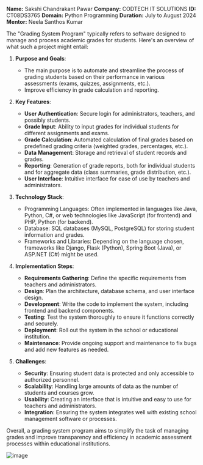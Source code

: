 **Name:** Sakshi Chandrakant Pawar
**Company:** CODTECH IT SOLUTIONS
**ID:** CT08DS3765
**Domain:** Python Programming
**Duration:** July to August 2024
**Mentor:** Neela Santhos Kumar

The "Grading System Program" typically refers to software designed to manage and process academic grades for students. Here's an overview of what such a project might entail:

1. **Purpose and Goals**:
   - The main purpose is to automate and streamline the process of grading students based on their performance in various assessments (exams, quizzes, assignments, etc.).
   - Improve efficiency in grade calculation and reporting.

2. **Key Features**:
   - **User Authentication**: Secure login for administrators, teachers, and possibly students.
   - **Grade Input**: Ability to input grades for individual students for different assignments and exams.
   - **Grade Calculation**: Automated calculation of final grades based on predefined grading criteria (weighted grades, percentages, etc.).
   - **Data Management**: Storage and retrieval of student records and grades.
   - **Reporting**: Generation of grade reports, both for individual students and for aggregate data (class summaries, grade distribution, etc.).
   - **User Interface**: Intuitive interface for ease of use by teachers and administrators.

3. **Technology Stack**:
   - Programming Languages: Often implemented in languages like Java, Python, C#, or web technologies like JavaScript (for frontend) and PHP, Python (for backend).
   - Database: SQL databases (MySQL, PostgreSQL) for storing student information and grades.
   - Frameworks and Libraries: Depending on the language chosen, frameworks like Django, Flask (Python), Spring Boot (Java), or ASP.NET (C#) might be used.

4. **Implementation Steps**:
   - **Requirements Gathering**: Define the specific requirements from teachers and administrators.
   - **Design**: Plan the architecture, database schema, and user interface design.
   - **Development**: Write the code to implement the system, including frontend and backend components.
   - **Testing**: Test the system thoroughly to ensure it functions correctly and securely.
   - **Deployment**: Roll out the system in the school or educational institution.
   - **Maintenance**: Provide ongoing support and maintenance to fix bugs and add new features as needed.

5. **Challenges**:
   - **Security**: Ensuring student data is protected and only accessible to authorized personnel.
   - **Scalability**: Handling large amounts of data as the number of students and courses grow.
   - **Usability**: Creating an interface that is intuitive and easy to use for teachers and administrators.
   - **Integration**: Ensuring the system integrates well with existing school management software or processes.

Overall, a grading system program aims to simplify the task of managing grades and improve transparency and efficiency in academic assessment processes within educational institutions.


![image](https://github.com/user-attachments/assets/cc4c9dfd-df31-47c6-b4a6-d120de5185d5)
